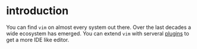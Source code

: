 # introduction

You can find `vim` on almost every system out there.
Over the last decades a wide ecosystem has emerged.
You can extend `vim` with serveral [plugins](/environment/vim/bundles) to get a more IDE like editor.
